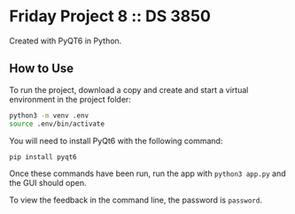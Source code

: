 # Friday Project 8 :: DS 3850

Created with PyQT6 in Python.

## How to Use

To run the project, download a copy and create and start a virtual environment in the project folder:

```bash
python3 -m venv .env
source .env/bin/activate
```

You will need to install PyQt6 with the following command:

```bash
pip install pyqt6
```

Once these commands have been run, run the app with `python3 app.py` and the GUI should open.

To view the feedback in the command line, the password is `password`.
